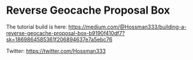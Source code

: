 # Reverse Geocache Proposal Box
The tutorial build is here: https://medium.com/@Hossman333/building-a-reverse-geocache-proposal-box-b9190f410df7?sk=1869864585361f206894637e7a5ebc76

Twitter: https://twitter.com/Hossman333

